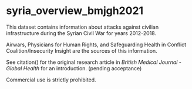 # syria_overview_bmjgh2021

This dataset contains information about attacks against civilian infrastructure during the Syrian Civil War for years 2012-2018. 

Airwars, Physicians for Human Rights, and Safeguarding Health in Conflict Coalition/Insecurity Insight are the sources of this information. 

See citation() for the original research article in _British Medical Journal - Global Health_ for an introduction.   (pending acceptance)

Commercial use is strictly prohibited.
